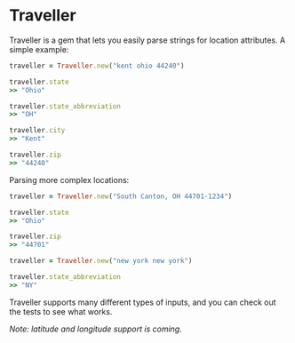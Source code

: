 # Traveller

Traveller is a gem that lets you easily parse strings for location attributes. A simple example:

```ruby
traveller = Traveller.new("kent ohio 44240")

traveller.state
>> "Ohio"

traveller.state_abbreviation
>> "OH"

traveller.city
>> "Kent"

traveller.zip
>> "44240"
```

Parsing more complex locations:

```ruby
traveller = Traveller.new("South Canton, OH 44701-1234")

traveller.state
>> "Ohio"

traveller.zip
>> "44701"

traveller = Traveller.new("new york new york")

traveller.state_abbreviation
>> "NY"
```

Traveller supports many different types of inputs, and you can check out the tests to see what works.

_Note: latitude and longitude support is coming._
